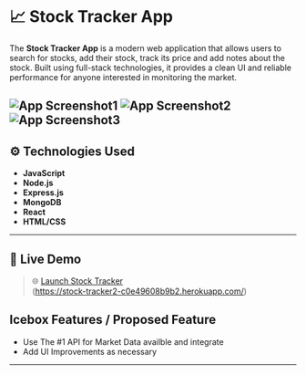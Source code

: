 # 📈 Stock Tracker App

The **Stock Tracker App** is a modern web application that allows users to search for stocks, add their stock, track its price and add notes about the stock. Built using full-stack technologies, it provides a clean UI and reliable performance for anyone interested in monitoring the market.

![App Screenshot1](https://i.imgur.com/3z62KaH.png) 
![App Screenshot2](https://i.imgur.com/qmYGwRn.png) 
![App Screenshot3](https://i.imgur.com/rWaxyzI.png) 
---

## ⚙️ Technologies Used

- **JavaScript**
- **Node.js**
- **Express.js**
- **MongoDB**
- **React**
- **HTML/CSS**

---

## 🚀 Live Demo

> 🌐 [Launch Stock Tracker](#)  
(https://stock-tracker2-c0e49608b9b2.herokuapp.com/)

## Icebox Features / Proposed Feature
- Use The #1 API for Market Data availble and integrate 
- Add UI Improvements as necessary
---